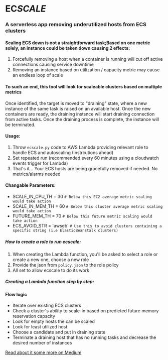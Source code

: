 # EC*SCALE*
### A serverless app removing underutilized hosts from ECS clusters

#### Scaling ECS down is not a straightforward task;Based on one metric solely, an instance could be taken down causing 2 effects:
 1. Forcefully removing a host when a container is running will cut off active connections causing service downtime
 2. Removing an instance based on utilization / capacity metric may cause an endless loop of scale


#### To such an end, this tool will look for scaleable clusters based on multiple metrics
Once identified, the target is moved to "draining" state, where a new instance of the same task is raised on an available host. Once the new containers are ready, the draining instsnce will start draining connection from active tasks.
Once the draining process is complete, the instance will be terminated.


#### Usage:
1. Throw `ecscale.py` code to AWS Lambda providing relevant role to handle ECS and autoscaling (Instrcutions ahead) 
2. Set repeated run (recommended every 60 minutes using a cloudwatch events trigger for Lambda)
3. That's it... Your ECS hosts are being gracefully removed if needed. No metrics/alarms needed

#### Changable Parameters:
* SCALE_IN_CPU_TH = 30 `# Below this EC2 average metric scaling would take action`
* SCALE_IN_MEM_TH = 60 `# Below this cluster average metric scaling would take action`
* FUTURE_MEM_TH = 70 `# Below this future metric scaling would take action`
* ECS_AVOID_STR = 'awseb' `# Use this to avoid clusters containing a specific string (i.e ElasticBeanstalk clusters)`

##### How to create a role to run ecscale:
1. When creating the Lambda function, you'll be asked to select a role or create a new one, choose a new role
2. Provide the json from `policy.json` to the role policy
3. All set to allow ecscale to do its work

##### Creating a Lambda function step by step:

#### Flow logic
* Iterate over existing ECS clusters
* Check a cluster's ability to scale-in based on predicted future memory reservation capacity
* Look for empty hosts the can be scaled
* Look for least utilized host
* Choose a candidate and put in draining state
* Terminate a draining host that has no running tasks and decrease the desired number of instances

[Read about it some more on Medium](https://medium.com/@omerxx/how-to-scale-in-ecs-hosts-2d0906d2ba)
